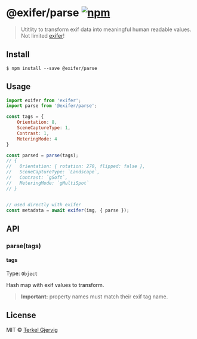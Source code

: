 # @exifer/parse [![npm](https://img.shields.io/npm/v/@exifer/parse.svg)](https://npmjs.org/package/@exifer/parse)

> Utitlity to transform exif data into meaningful human readable values. Not limited [exifer][exifer]!


## Install

```
$ npm install --save @exifer/parse
```

## Usage

```js
import exifer from 'exifer';
import parse from '@exifer/parse';

const tags = {
	Orientation: 8,
	SceneCaptureType: 1,
	Contrast: 1,
	MeteringMode: 4
}

const parsed = parse(tags);
// {
//   Orientation: { rotation: 270, flipped: false },
//   SceneCaptureType: `Landscape`,
//   Contrast: `gSoft`,
//   MeteringMode: `gMultiSpot`
// }


// used directly with exifer
const metadata = await exifer(img, { parse });
```

## API

### parse(tags)

#### tags
Type: `Object`

Hash map with exif values to transform.

> **Important:** property names must match their exif tag name.


## License

MIT © [Terkel Gjervig](https://terkel.com)

[exifer]: https://github.com/terkelg/exifer
[tags]: https://github.com/terkelg/exifer/tree/master/packages/tags
